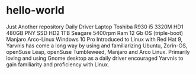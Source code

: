 # hello-world
Just Another repository
Daily Driver Laptop Toshiba R930 i5 3320M HD1 480GB PNY SSD HD2 1TB Seagare 5400rpm Ram 12 Gb OS (triple-boot) Manjaro Arco-Linux Windows 10 Pro Introduced to Linux with Red Hat 9, Yarvnis has come a long way by using and familiarizing Ubuntu, Zorin-OS, openSuse Leap, openSuse Tumbleweed, Manjaro and Arco Linux. Primarily loving and using Gnome desktop as a daily driver encouraged Yarvnis to gain familiarity and proficiency with Linux.
